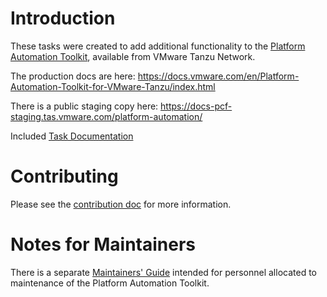 # Introduction

These tasks were created to add additional functionality to the [Platform Automation Toolkit](https://support.broadcom.com/group/ecx/productdownloads?subfamily=Platform%20Automation%20Toolkit),
available from VMware Tanzu Network.

The production docs are here:
https://docs.vmware.com/en/Platform-Automation-Toolkit-for-VMware-Tanzu/index.html

There is a public staging copy here:
https://docs-pcf-staging.tas.vmware.com/platform-automation/

Included [Task Documentation](docs/task-index.md)

# Contributing

Please see the [contribution doc](CONTRIBUTING.md) for more information.

# Notes for Maintainers

There is a separate [Maintainers' Guide](MAINTAINERS_GUIDE.md)
intended for personnel allocated to maintenance
of the Platform Automation Toolkit.